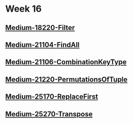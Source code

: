 # Week 16

## [Medium-18220-Filter](./medium/18220-filter.ts)

## [Medium-21104-FindAll](./medium/21104-find-all.ts)

## [Medium-21106-CombinationKeyType](./medium/21106-combination-key-type.ts)

## [Medium-21220-PermutationsOfTuple](./medium/21220-permutations-of-tuple.ts)

## [Medium-25170-ReplaceFirst](./medium/25170-replace-first.ts)

## [Medium-25270-Transpose](./medium/25270-transpose.ts)
